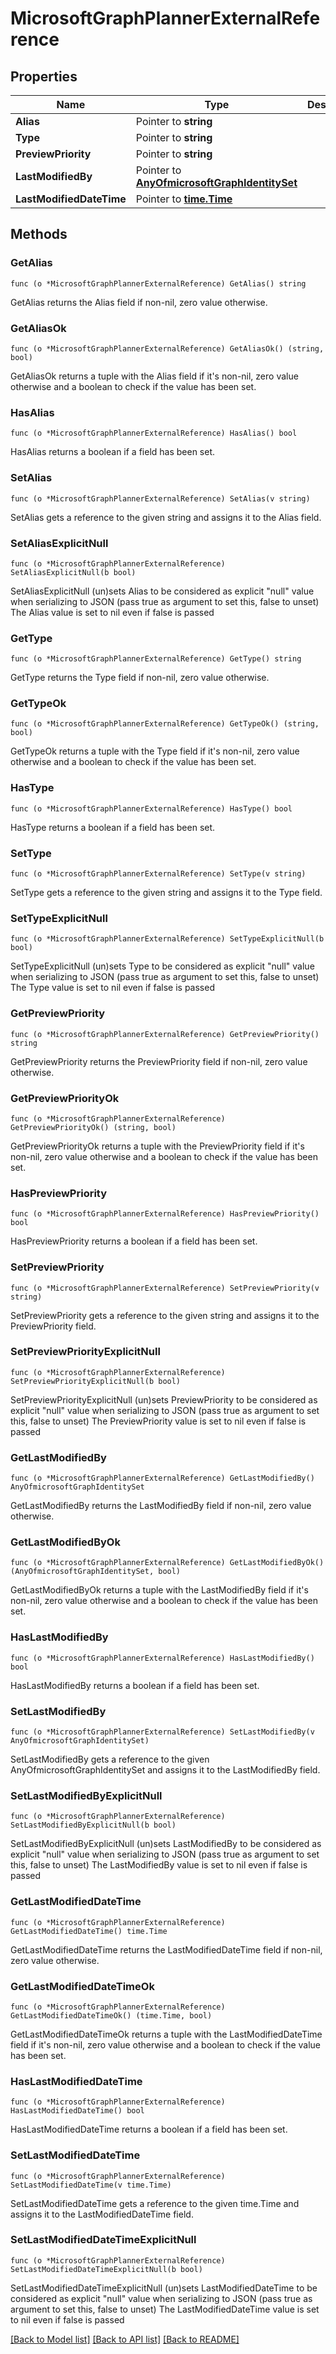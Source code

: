 # MicrosoftGraphPlannerExternalReference

## Properties

Name | Type | Description | Notes
------------ | ------------- | ------------- | -------------
**Alias** | Pointer to **string** |  | [optional] 
**Type** | Pointer to **string** |  | [optional] 
**PreviewPriority** | Pointer to **string** |  | [optional] 
**LastModifiedBy** | Pointer to [**AnyOfmicrosoftGraphIdentitySet**](anyOf&lt;microsoft.graph.identitySet&gt;.md) |  | [optional] 
**LastModifiedDateTime** | Pointer to [**time.Time**](time.Time.md) |  | [optional] 

## Methods

### GetAlias

`func (o *MicrosoftGraphPlannerExternalReference) GetAlias() string`

GetAlias returns the Alias field if non-nil, zero value otherwise.

### GetAliasOk

`func (o *MicrosoftGraphPlannerExternalReference) GetAliasOk() (string, bool)`

GetAliasOk returns a tuple with the Alias field if it's non-nil, zero value otherwise
and a boolean to check if the value has been set.

### HasAlias

`func (o *MicrosoftGraphPlannerExternalReference) HasAlias() bool`

HasAlias returns a boolean if a field has been set.

### SetAlias

`func (o *MicrosoftGraphPlannerExternalReference) SetAlias(v string)`

SetAlias gets a reference to the given string and assigns it to the Alias field.

### SetAliasExplicitNull

`func (o *MicrosoftGraphPlannerExternalReference) SetAliasExplicitNull(b bool)`

SetAliasExplicitNull (un)sets Alias to be considered as explicit "null" value
when serializing to JSON (pass true as argument to set this, false to unset)
The Alias value is set to nil even if false is passed
### GetType

`func (o *MicrosoftGraphPlannerExternalReference) GetType() string`

GetType returns the Type field if non-nil, zero value otherwise.

### GetTypeOk

`func (o *MicrosoftGraphPlannerExternalReference) GetTypeOk() (string, bool)`

GetTypeOk returns a tuple with the Type field if it's non-nil, zero value otherwise
and a boolean to check if the value has been set.

### HasType

`func (o *MicrosoftGraphPlannerExternalReference) HasType() bool`

HasType returns a boolean if a field has been set.

### SetType

`func (o *MicrosoftGraphPlannerExternalReference) SetType(v string)`

SetType gets a reference to the given string and assigns it to the Type field.

### SetTypeExplicitNull

`func (o *MicrosoftGraphPlannerExternalReference) SetTypeExplicitNull(b bool)`

SetTypeExplicitNull (un)sets Type to be considered as explicit "null" value
when serializing to JSON (pass true as argument to set this, false to unset)
The Type value is set to nil even if false is passed
### GetPreviewPriority

`func (o *MicrosoftGraphPlannerExternalReference) GetPreviewPriority() string`

GetPreviewPriority returns the PreviewPriority field if non-nil, zero value otherwise.

### GetPreviewPriorityOk

`func (o *MicrosoftGraphPlannerExternalReference) GetPreviewPriorityOk() (string, bool)`

GetPreviewPriorityOk returns a tuple with the PreviewPriority field if it's non-nil, zero value otherwise
and a boolean to check if the value has been set.

### HasPreviewPriority

`func (o *MicrosoftGraphPlannerExternalReference) HasPreviewPriority() bool`

HasPreviewPriority returns a boolean if a field has been set.

### SetPreviewPriority

`func (o *MicrosoftGraphPlannerExternalReference) SetPreviewPriority(v string)`

SetPreviewPriority gets a reference to the given string and assigns it to the PreviewPriority field.

### SetPreviewPriorityExplicitNull

`func (o *MicrosoftGraphPlannerExternalReference) SetPreviewPriorityExplicitNull(b bool)`

SetPreviewPriorityExplicitNull (un)sets PreviewPriority to be considered as explicit "null" value
when serializing to JSON (pass true as argument to set this, false to unset)
The PreviewPriority value is set to nil even if false is passed
### GetLastModifiedBy

`func (o *MicrosoftGraphPlannerExternalReference) GetLastModifiedBy() AnyOfmicrosoftGraphIdentitySet`

GetLastModifiedBy returns the LastModifiedBy field if non-nil, zero value otherwise.

### GetLastModifiedByOk

`func (o *MicrosoftGraphPlannerExternalReference) GetLastModifiedByOk() (AnyOfmicrosoftGraphIdentitySet, bool)`

GetLastModifiedByOk returns a tuple with the LastModifiedBy field if it's non-nil, zero value otherwise
and a boolean to check if the value has been set.

### HasLastModifiedBy

`func (o *MicrosoftGraphPlannerExternalReference) HasLastModifiedBy() bool`

HasLastModifiedBy returns a boolean if a field has been set.

### SetLastModifiedBy

`func (o *MicrosoftGraphPlannerExternalReference) SetLastModifiedBy(v AnyOfmicrosoftGraphIdentitySet)`

SetLastModifiedBy gets a reference to the given AnyOfmicrosoftGraphIdentitySet and assigns it to the LastModifiedBy field.

### SetLastModifiedByExplicitNull

`func (o *MicrosoftGraphPlannerExternalReference) SetLastModifiedByExplicitNull(b bool)`

SetLastModifiedByExplicitNull (un)sets LastModifiedBy to be considered as explicit "null" value
when serializing to JSON (pass true as argument to set this, false to unset)
The LastModifiedBy value is set to nil even if false is passed
### GetLastModifiedDateTime

`func (o *MicrosoftGraphPlannerExternalReference) GetLastModifiedDateTime() time.Time`

GetLastModifiedDateTime returns the LastModifiedDateTime field if non-nil, zero value otherwise.

### GetLastModifiedDateTimeOk

`func (o *MicrosoftGraphPlannerExternalReference) GetLastModifiedDateTimeOk() (time.Time, bool)`

GetLastModifiedDateTimeOk returns a tuple with the LastModifiedDateTime field if it's non-nil, zero value otherwise
and a boolean to check if the value has been set.

### HasLastModifiedDateTime

`func (o *MicrosoftGraphPlannerExternalReference) HasLastModifiedDateTime() bool`

HasLastModifiedDateTime returns a boolean if a field has been set.

### SetLastModifiedDateTime

`func (o *MicrosoftGraphPlannerExternalReference) SetLastModifiedDateTime(v time.Time)`

SetLastModifiedDateTime gets a reference to the given time.Time and assigns it to the LastModifiedDateTime field.

### SetLastModifiedDateTimeExplicitNull

`func (o *MicrosoftGraphPlannerExternalReference) SetLastModifiedDateTimeExplicitNull(b bool)`

SetLastModifiedDateTimeExplicitNull (un)sets LastModifiedDateTime to be considered as explicit "null" value
when serializing to JSON (pass true as argument to set this, false to unset)
The LastModifiedDateTime value is set to nil even if false is passed

[[Back to Model list]](../README.md#documentation-for-models) [[Back to API list]](../README.md#documentation-for-api-endpoints) [[Back to README]](../README.md)


